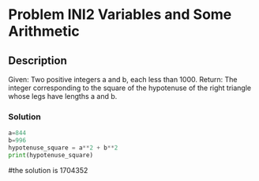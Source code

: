 # Problem INI2 Variables and Some Arithmetic
## Description
Given: Two positive integers a and b, each less than 1000.
Return: The integer corresponding to the square of the hypotenuse of the right triangle whose legs have lengths a and b.

### Solution
```python
a=844
b=996
hypotenuse_square = a**2 + b**2
print(hypotenuse_square)
```
#the solution is 1704352

